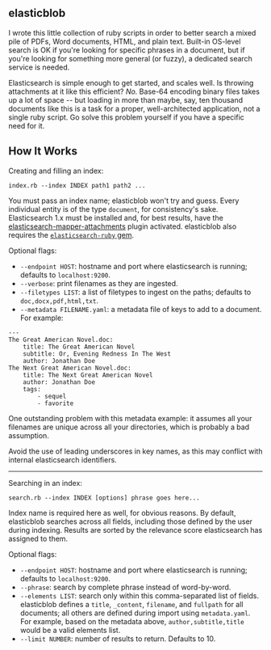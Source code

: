 elasticblob
-----------

I wrote this little collection of ruby scripts in order to better search a mixed pile of PDFs, Word documents, HTML, and plain text. Built-in OS-level search is OK if you're looking for specific phrases in a document, but if you're looking for something more general (or fuzzy), a dedicated search service is needed.

Elasticsearch is simple enough to get started, and scales well. Is throwing attachments at it like this efficient? *No.* Base-64 encoding binary files takes up a lot of space -- but loading in more than maybe, say, ten thousand documents like this is a task for a proper, well-architected application, not a single ruby script. Go solve this problem yourself if you have a specific need for it.

How It Works
------------

Creating and filling an index:

`index.rb --index INDEX path1 path2 ...`

You must pass an index name; elasticblob won't try and guess. Every individual entity is of the type `document`, for consistency's sake. Elasticsearch 1.x must be installed and, for best results, have the [elasticsearch-mapper-attachments](https://github.com/elastic/elasticsearch-mapper-attachments) plugin activated. elasticblob also requires the [`elasticsearch-ruby` gem](https://github.com/elastic/elasticsearch-ruby).

Optional flags:

* `--endpoint HOST`: hostname and port where elasticsearch is running; defaults to `localhost:9200`.
* `--verbose`: print filenames as they are ingested.
* `--filetypes LIST`: a list of filetypes to ingest on the paths; defaults to `doc,docx,pdf,html,txt`.
* `--metadata FILENAME.yaml`: a metadata file of keys to add to a document. For example:

```
---
The Great American Novel.doc:
    title: The Great American Novel
    subtitle: Or, Evening Redness In The West
    author: Jonathan Doe
The Next Great American Novel.doc:
    title: The Next Great American Novel
    author: Jonathan Doe
    tags:
        - sequel
        - favorite
```

One outstanding problem with this metadata example: it assumes all your filenames are unique across all your directories, which is probably a bad assumption.

Avoid the use of leading underscores in key names, as this may conflict with internal elasticsearch identifiers.

----

Searching in an index:

`search.rb --index INDEX [options] phrase goes here...`

Index name is required here as well, for obvious reasons. By default, elasticblob searches across all fields, including those defined by the user during indexing. Results are sorted by the relevance score elasticsearch has assigned to them.

Optional flags:

* `--endpoint HOST`: hostname and port where elasticsearch is running; defaults to `localhost:9200`.
* `--phrase`: search by complete phrase instead of word-by-word.
* `--elements LIST`: search only within this comma-separated list of fields. elasticblob defines a `title`, `_content`, `filename`, and `fullpath` for all documents; all others are defined during import using `metadata.yaml`. For example, based on the metadata above, `author,subtitle,title` would be a valid elements list.
* `--limit NUMBER`: number of results to return. Defaults to 10.
